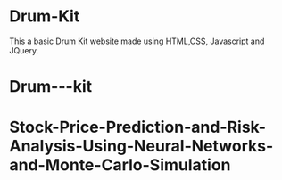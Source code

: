 # Drum-Kit
This a basic Drum Kit website made using HTML,CSS, Javascript  and JQuery.
# Drum---kit
# Stock-Price-Prediction-and-Risk-Analysis-Using-Neural-Networks-and-Monte-Carlo-Simulation
